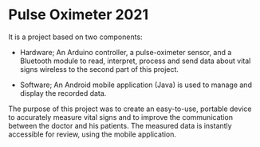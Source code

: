 # Pulse Oximeter 2021

It is a project based on two components: 

- Hardware; An Arduino controller, a pulse-oximeter sensor, and a Bluetooth module to read, interpret, process and send data about vital signs wireless to the second part of this project.

- Software; An Android mobile application (Java) is used to manage and display the recorded data.

The purpose of this project was to create an easy-to-use, portable device to accurately measure vital signs and to improve the communication between the doctor and his patients. The measured data is instantly accessible for review, using the mobile application.
